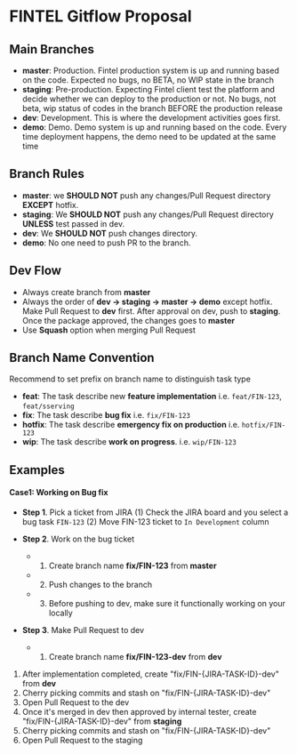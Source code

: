 # FINTEL Gitflow Proposal

## Main Branches

- **master**: Production. Fintel production system is up and running based on the code. Expected no bugs, no BETA, no WIP state in the branch
- **staging**: Pre-production. Expecting Fintel client test the platform and decide whether we can deploy to the production or not. No bugs, not beta, wip status of codes in the branch BEFORE the production release
- **dev**: Development. This is where the development activities goes first.
- **demo**: Demo. Demo system is up and running based on the code. Every time deployment happens, the demo need to be updated at the same time

## Branch Rules

- **master**: we **SHOULD NOT** push any changes/Pull Request directory **EXCEPT** hotfix.
- **staging**: We **SHOULD NOT** push any changes/Pull Request directory **UNLESS** test passed in dev.
- **dev**: We **SHOULD NOT** push changes directory. 
- **demo**: No one need to push PR to the branch.
## Dev Flow

- Always create branch from **master**
- Always the order of **dev -> staging -> master -> demo** except hotfix. Make Pull Request to **dev** first. After approval on dev, push to **staging**. Once the package approved, the changes goes to **master**
- Use **Squash** option when merging Pull Request

## Branch Name Convention

Recommend to set prefix on branch name to distinguish task type
- **feat**: The task describe new **feature implementation** i.e. `feat/FIN-123`, `feat/sserving`
- **fix**: The task describe **bug fix** i.e. `fix/FIN-123`
- **hotfix**: The task describe **emergency fix on production** i.e. `hotfix/FIN-123`
- **wip**:  The task describe **work on progress**. i.e. `wip/FIN-123`
## Examples
#### Case1: Working on Bug fix

- **Step 1**. Pick a ticket from JIRA
    (1) Check the JIRA board and you select a bug task `FIN-123`
    (2) Move FIN-123 ticket to `In Development` column

- **Step 2**. Work on the bug ticket
  - 1. Create branch name **fix/FIN-123** from **master**
  - 2. Push changes to the branch
  - 3. Before pushing to dev, make sure it functionally working on your locally

- **Step 3**. Make Pull Request to dev
  - 1. Create branch name **fix/FIN-123-dev** from **dev**


1. After implementation completed, create "fix/FIN-{JIRA-TASK-ID}-dev" from **dev**
1. Cherry picking commits and stash on "fix/FIN-{JIRA-TASK-ID}-dev"
1. Open Pull Request to the dev
1. Once it's merged in dev then approved by internal tester, create "fix/FIN-{JIRA-TASK-ID}-dev" from **staging**
1. Cherry picking commits and stash on "fix/FIN-{JIRA-TASK-ID}-dev"
1. Open Pull Request to the staging